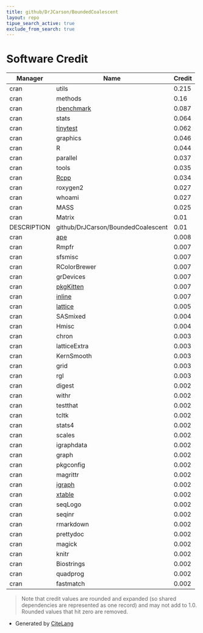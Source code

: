 ```yaml
---
title: github/DrJCarson/BoundedCoalescent
layout: repo
tipue_search_active: true
exclude_from_search: true
---
```

# Software Credit

|Manager|Name|Credit|
|-------|----|------|
|cran|utils|0.215|
|cran|methods|0.16|
|cran|[rbenchmark](http://rbenchmark.googlecode.com)|0.087|
|cran|stats|0.064|
|cran|[tinytest](https://github.com/markvanderloo/tinytest)|0.062|
|cran|graphics|0.046|
|cran|R|0.044|
|cran|parallel|0.037|
|cran|tools|0.035|
|cran|[Rcpp](http://www.rcpp.org)|0.034|
|cran|roxygen2|0.027|
|cran|whoami|0.027|
|cran|MASS|0.025|
|cran|Matrix|0.01|
|DESCRIPTION|github/DrJCarson/BoundedCoalescent|0.01|
|cran|[ape](http://ape-package.ird.fr/)|0.008|
|cran|Rmpfr|0.007|
|cran|sfsmisc|0.007|
|cran|RColorBrewer|0.007|
|cran|grDevices|0.007|
|cran|[pkgKitten](https://github.com/eddelbuettel/pkgkitten)|0.007|
|cran|[inline](https://github.com/eddelbuettel/inline)|0.007|
|cran|[lattice](http://lattice.r-forge.r-project.org/)|0.005|
|cran|SASmixed|0.004|
|cran|Hmisc|0.004|
|cran|chron|0.003|
|cran|latticeExtra|0.003|
|cran|KernSmooth|0.003|
|cran|grid|0.003|
|cran|rgl|0.003|
|cran|digest|0.002|
|cran|withr|0.002|
|cran|testthat|0.002|
|cran|tcltk|0.002|
|cran|stats4|0.002|
|cran|scales|0.002|
|cran|igraphdata|0.002|
|cran|graph|0.002|
|cran|pkgconfig|0.002|
|cran|magrittr|0.002|
|cran|[igraph](https://igraph.org)|0.002|
|cran|[xtable](http://xtable.r-forge.r-project.org/)|0.002|
|cran|seqLogo|0.002|
|cran|seqinr|0.002|
|cran|rmarkdown|0.002|
|cran|prettydoc|0.002|
|cran|magick|0.002|
|cran|knitr|0.002|
|cran|Biostrings|0.002|
|cran|quadprog|0.002|
|cran|fastmatch|0.002|


> Note that credit values are rounded and expanded (so shared dependencies are represented as one record) and may not add to 1.0. Rounded values that hit zero are removed.


- Generated by [CiteLang](https://github.com/vsoch/citelang)
